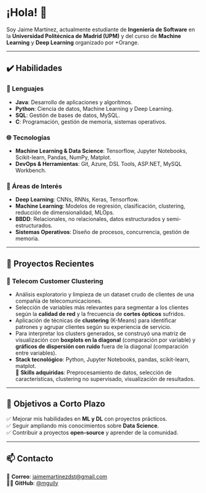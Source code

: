 # ¡Hola! 👋
Soy Jaime Martínez, actualmente estudiante de **Ingeniería de Software** en la **Universidad Politécnica de Madrid (UPM)** y del curso de **Machine Learning** y **Deep Learning** organizado por +Orange.

---

## ✔️ Habilidades  

### 📝 Lenguajes  
- **Java**: Desarrollo de aplicaciones y algorítmos.
- **Python**: Ciencia de datos, Machine Learning y Deep Learning.  
- **SQL**: Gestión de bases de datos, MySQL.  
- **C**: Programación, gestión de memoria, sistemas operativos.  

### 🌐 Tecnologías  
- **Machine Learning & Data Science**: Tensorflow, Jupyter Notebooks, Scikit-learn, Pandas, NumPy, Matplot.
- **DevOps & Herramientas**: Git, Azure, DSL Tools, ASP.NET, MySQL Workbench.  

### 💭 Áreas de Interés  
- **Deep Learning**: CNNs, RNNs, Keras, Tensorflow.
- **Machine Learning**: Modelos de regresión, clasificación, clustering, reducción de dimensionalidad, MLOps.
- **BBDD**: Relacionales, no relacionales, datos estructurados y semi-estructurados.
- **Sistemas Operativos**: Diseño de procesos, concurrencia, gestión de memoria.  

---

## 🚀 Proyectos Recientes  

### 🔹 **Telecom Customer Clustering**  
- Análisis exploratorio y limpieza de un dataset crudo de clientes de una compañía de telecomunicaciones.  
- Selección de variables más relevantes para segmentar a los clientes según la **calidad de red** y la frecuencia de **cortes ópticos** sufridos.  
- Aplicación de técnicas de **clustering** (K-Means) para identificar patrones y agrupar clientes según su experiencia de servicio.  
- Para interpretar los clusters generados, se construyó una matriz de visualización con **boxplots en la diagonal** (comparación por variable) y **gráficos de dispersión con ruido** fuera de la diagonal (comparación entre variables).  
- **Stack tecnológico**: Python, Jupyter Notebooks, pandas, scikit-learn, matplot.  
📌 **Skills adquiridas**: Preprocesamiento de datos, selección de características, clustering no supervisado, visualización de resultados.

---

## 🎯 Objetivos a Corto Plazo  
✅ Mejorar mis habilidades en **ML y DL** con proyectos prácticos.  
✅ Seguir ampliando mis conocimientos sobre **Data Science**.  
✅ Contribuir a proyectos **open-source** y aprender de la comunidad.  

---

## 📫 Contacto 
📧 **Correo**: [jaimemartinezdst@gmail.com](jaimemartinezdst@gmail.com)  
🧑‍💻 **GitHub**: [@mguily](https://github.com/mguily)  
